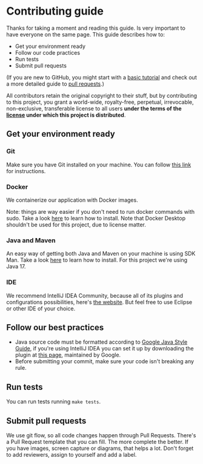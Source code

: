 # Contributing guide

Thanks for taking a moment and reading this guide. Is very important to have 
everyone on the same page. This guide describes how to:
- Get your environment ready
- Follow our code practices
- Run tests
- Submit pull requests

(If you are new to GitHub, you might start with a [basic tutorial](https://help.github.com/articles/set-up-git) and check out a more detailed guide to [pull requests](https://help.github.com/articles/using-pull-requests/).)

All contributors retain the original copyright to their stuff, but by 
contributing to this project, you grant a world-wide, royalty-free, 
perpetual, irrevocable, non-exclusive, transferable license to all 
users **under the terms of the [license](./LICENSE.md) under which 
this project is distributed**.

## Get your environment ready

### Git

Make sure you have Git installed on your machine. You can follow
[this link](https://git-scm.com/downloads) for instructions.

### Docker

We containerize our application with Docker images. 

Note: things are way 
easier if you don't need to run docker commands with sudo. Take a look
[here](https://docs.docker.com/engine/install/#server) to learn how to
install. Note that Docker Desktop shouldn't be used for this project,
due to license matter.

### Java and Maven

An easy way of getting both Java and Maven on your machine is using 
SDK Man. Take a look [here](https://sdkman.io/) to learn how to install.
For this project we're using Java 17.

### IDE

We recommend IntelliJ IDEA Community, because all of its plugins and
configurations possibilities, here's [the website](https://www.jetbrains.com/idea/download).
But feel free to use Eclipse or other IDE of your choice.

## Follow our best practices

- Java source code must be formatted according to
[Google Java Style Guide](https://google.github.io/styleguide/javaguide.html),
if you're using IntelliJ IDEA you can set it up by downloading the plugin
at [this page](https://plugins.jetbrains.com/plugin/8527-google-java-format),
maintained by Google.
- Before submitting your commit, make sure your code isn't breaking any rule.

## Run tests

You can run tests running `make tests`.

## Submit pull requests

We use git flow, so all code changes happen through Pull Requests. There's a
Pull Request template that you can fill. The more complete the better. If you
have images, screen capture or diagrams, that helps a lot. Don't forget to add 
reviewers, assign to yourself and add a label.

